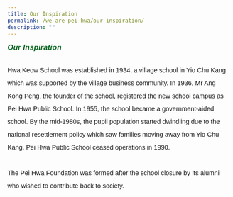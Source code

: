 ```yaml
---
title: Our Inspiration
permalink: /we-are-pei-hwa/our-inspiration/
description: ""
---
```

<h6 style="margin-top:0px;color:#0B6623;font-family:sans-serif;font-size:17px;"><strong style="color:#0B6623;font-weight:bold;font-family:sans-serif;font-size:17px;">Our Inspiration</strong></h6>&nbsp;
<p style="margin: -30px 0;font-size:14.5px; line-height:2;font-family:sans-serif;">Hwa Keow School was established in 1934, a village school in Yio Chu Kang which was supported by the village business community. In 1936, Mr Ang Kong Peng, the founder of the school, registered the new school campus as Pei Hwa Public School. In 1955, the school became a government-aided school. By the mid-1980s, the pupil population started dwindling due to the national resettlement policy which saw families moving away from Yio Chu Kang. Pei Hwa Public School ceased operations in 1990.<br><br>The Pei Hwa Foundation was formed after the school closure by its alumni who wished to contribute back to society.

</p>